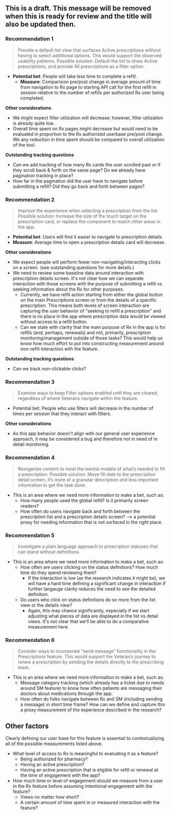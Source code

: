 ## This is a draft. This message will be removed when this is ready for review and the title will also be updated then.
### Recommendation 1
>Provide a default list view that surfaces Active prescriptions without having to select additional options. This would support the observed usability patterns. Possible solution: Default the list to show Active prescriptions, and provide All prescriptions as a filter option.
  * **Potential bet**: People will take less time to complete a refill.
    * **Measure**: Comparision pre/post change in average amount of time from navigation to Rx page to starting API call for the first refill in session relative to the number of refills per authorized Rx user being completed.
  
 **Other considerations**
* We might expect filter utilization will decrease; however, filter utilization is already quite low.
* Overall time spent on Rx pages might decrease but would need to be evaluated in proportion to the Rx authorized userbase pre/post change. We any reduction in time spent should be compared to overall utilization of the tool.
 
**Outstanding tracking questions**
* Can we add tracking of how many Rx cards the user scrolled past or if they scroll back & forth on the same page? Do we already have pagination tracking in place?
* How far in the pagination did the user have to navigate before submitting a refill? Did they go back and forth between pages?

### Recommendation 2
>Improve the experience when selecting a prescription from the list. Possible solution: Increase the size of the touch target on the prescription card, or replace the component to match other areas in the app.
* **Potential bet**: Users will find it easier to navigate to prescription details.
* **Measure**: Average time to open a prescription details card will decrease.

**Other considerations**
* We expect people will perform fewer non-navigating/interacting clicks on a screen. (see outstanding questions for more details.) 
* We need to review some baseline data around interaction with prescription details screen. It's not clear how we can separate interaction with those screens with the purpose of submitting a refill vs. seeking information about the Rx for other purposes.
  * Currently, we have refill action starting from either the global button on the main Prescriptions screen or from the details of a specific prescription. This means both levels of screen interaction are capturing the user behavior of "seeking to refill a prescription" and there is no place in the app where prescription data would be viewed without access to a refill button. 
  * Can we state with clarity that the main purpose of Rx in the app is for refills (and, perhaps, renewals) and not, primarily, prescription monitoring/management outside of those tasks? This would help us know how much effort to put into constructing measurement around non-refill interaction with the feature. 

**Outstanding tracking questions**
* Can we track non-clickable clicks?

### Recommendation 3
>Examine ways to keep Filter options enabled until they are cleared, regardless of where Veterans navigate within the feature.
* Potential bet: People who use filters will decrease in the number of times per session that they interact with filters. 

**Other considerations**
* As this app behavior doesn't align with our general user experience approach, it may be considered a bug and therefore not in need of in detail monitoring.

### Recommendation 4
>Reorganize content to meet the mental models of what’s needed to fill a prescription. Possible solution: Move fill date to the prescription detail screen, it’s more of a granular description and less important information to get the task done.
* This is an area where we need more information to make a bet, such as:
  * How many people used the global refill? Is it primarily screen readers?
  * How often do users navigate back and forth between the prescription list and a prescription details screen? --> a potential proxy for needing information that is not surfaced in the right place.

### Recommendation 5
>Investigate a plain language approach to prescription statuses that can stand without definitions.
* This is an area where we need more information to make a bet, such as:
  * How often are users clicking on the status definitions? How much time do they spend reviewing them?
    * If the interaction is low (as the research indicates it might be), we will have a hard time defining a significant change in interaction if further langauge clarity reduces the need to see the detailed definition. 
  * Do users who click on status definitions do so more from the list view or the details view?
    * Again, this may chance significantly, especially if we start adjusting what pieces of data are displayed in the list vs detail views. It's not clear that we'll be able to do a comparative measurement here. 

### Recommendation 6
>Consider ways to incorporate “send message” functionality in the Prescriptions feature. This would support the Veteran’s journey to renew a prescription by sending the details directly to the prescribing team.
* This is an area where we need more information to make a bet, such as:
  * Message category tracking (which already has a ticket due to needs around SM feature) to know how often patients are messaging their doctors about medications through the app.
  * How often do folks navigate between Rx and SM (including sending a message) in short time frame? How can we define and capture this a proxy measurement of the experience described in the research?
 
## Other factors
Clearly defining our user base for this feature is essentail to contextualizing all of the possible measurements listed above.
* What level of access to Rx is meaningful to evaluating it as a feature? 
  * Being authorized for pharmacy? 
  * Having an active prescription? 
  * Having an active prescription that is eligible for refill or renewal at the time of engagement with the app?
* How much time or level of engagement should we measure from a user in the Rx feature before assuming intentional engagement with the feature?
  * Views no matter how short?
  * A certain amount of time spent in or measured interaction with the feature?
